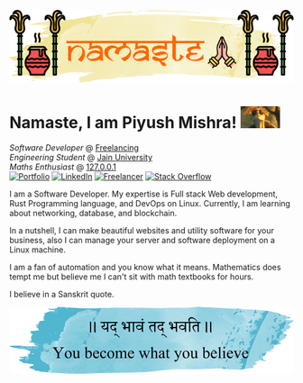 
<p align="center">
    <img alt="" src="./assets/hello.png" width="718">
</p>

<h1>Namaste, I am Piyush Mishra! <img alt="" src="./assets/dont-matter-dont-care.gif" width="70"></h1>

<i>Software Developer</i> @ <a href="https://www.freelancer.in/u/PiyushTheRipper">Freelancing</a><br>
<i>Engineering Student</i> @ <a href="https://en.wikipedia.org/wiki/Jain_University">Jain University</a><br>
<i>Maths Enthusiast</i> @ <a href="https://en.wikipedia.org/wiki/Localhost">127.0.0.1</a><br>
[![Portfolio](https://img.shields.io/badge/Portfolio-%23000000.svg?style=for-the-badge&logo=firefox&logoColor=#FF7139)](https://piyushxcoder.in)
[![LinkedIn](https://img.shields.io/badge/linkedin-%230077B5.svg?style=for-the-badge&logo=linkedin&logoColor=white)](https://www.linkedin.com/in/piyushxcoder/)
[![Freelancer](https://img.shields.io/badge/Freelancer-29B2FE?style=for-the-badge&logo=Freelancer&logoColor=white)](https://www.freelancer.in/u/PiyushTheRipper/)
[![Stack Overflow](https://img.shields.io/badge/-Stackoverflow-FE7A16?style=for-the-badge&logo=stack-overflow&logoColor=white)](https://stackoverflow.com/users/8168042/piyush-mishra?tab=profile)


I am a Software Developer. My expertise is Full stack Web development,  Rust Programming language, and DevOps on Linux. Currently, I am learning about networking, database, and blockchain.

In a nutshell, I can make beautiful websites and utility software for your business, also I can manage your server and software deployment on a Linux machine.

I am a fan of automation and you know what it means. Mathematics does tempt me but believe me I can't sit with math textbooks for hours.

I believe in a Sanskrit quote.

<p align="center">
    <img alt="" src="./assets/quote.png" width="512">
</p>


